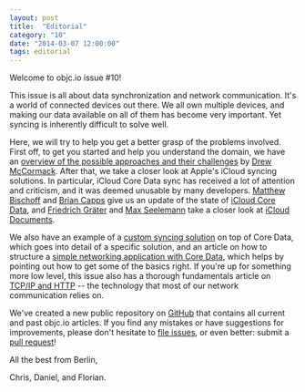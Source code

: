```yaml
---
layout: post
title:  "Editorial"
category: "10"
date: "2014-03-07 12:00:00"
tags: editorial
---
```


Welcome to objc.io issue #10!

This issue is all about data synchronization and network communication. It's a world of connected devices out there. We all own multiple devices, and making our data available on all of them has become very important. Yet syncing is inherently difficult to solve well.

Here, we will try to help you get a better grasp of the problems involved. First off, to get you started and help you understand the domain, we have an [overview of the possible approaches and their challenges](/issue-10/data-synchronization.html) by [Drew McCormack](https://twitter.com/drewmccormack). After that, we take a closer look at Apple's iCloud syncing solutions. In particular, iCloud Core Data sync has received a lot of attention and criticism, and it was deemed unusable by many developers. [Matthew Bischoff](https://twitter.com/mb) and [Brian Capps](https://twitter.com/bcapps) give us an update of the state of [iCloud Core Data](/issue-10/icloud-core-data.html), and [Friedrich Gräter](https://twitter.com/hdrxs) and [Max Seelemann](http://twitter.com/macguru17) take a closer look at [iCloud Documents](/issue-10/icloud-document-store.html).

We also have an example of a [custom syncing solution](/issue-10/sync-case-study.html) on top of Core Data, which goes into detail of a specific solution, and an article on how to structure a [simple networking application with Core Data](/issue-10/networked-core-data-application.html), which helps by pointing out how to get some of the basics right. If you're up for something more low level, this issue also has a thorough fundamentals article on [TCP/IP and HTTP](/issue-10/ip-tcp-http.html) -- the technology that most of our network communication relies on.

We've created a new public repository on [GitHub](https://github.com/objcio/articles) that contains all current and past objc.io articles. If you find any mistakes or have suggestions for improvements, please don't hesitate to [file issues](https://github.com/objcio/articles/issues), or even better: submit a [pull request](https://github.com/objcio/articles/pulls)!


All the best from Berlin,

Chris, Daniel, and Florian.
